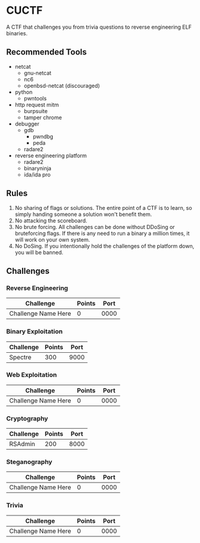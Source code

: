 # CUCTF

A CTF that challenges you from trivia questions to reverse engineering ELF binaries.

## Recommended Tools

* netcat
	* gnu-netcat
	* nc6
	* openbsd-netcat (discouraged)
* python
	* pwntools
* http request mitm
	* burpsuite
	* tamper chrome
* debugger
	* gdb
		* pwndbg
		* peda
	* radare2
* reverse engineering platform
	* radare2
	* binaryninja
	* ida/ida pro

## Rules

1. No sharing of flags or solutions. The entire point of a CTF is to learn, so simply handing someone a solution won't benefit them.
2. No attacking the scoreboard.
3. No brute forcing. All challenges can be done without DDoSing or bruteforcing flags. If there is any need to run a binary a million times, it will work on your own system. 
4. No DoSing. If you intentionally hold the challenges of the platform down, you will be banned.

## Challenges

### Reverse Engineering

| Challenge           | Points | Port |
| --------------------| ------ | ---- |
| Challenge Name Here | 0      | 0000 |

### Binary Exploitation

| Challenge           | Points | Port |
| --------------------| ------ | ---- |
| Spectre             | 300    | 9000 |

### Web Exploitation

| Challenge           | Points | Port |
| --------------------| ------ | ---- |
| Challenge Name Here | 0      | 0000 |

### Cryptography

| Challenge           | Points | Port |
| --------------------| ------ | ---- |
| RSAdmin             | 200    | 8000 |

### Steganography

| Challenge           | Points | Port |
| --------------------| ------ | ---- |
| Challenge Name Here | 0      | 0000 |

### Trivia

| Challenge           | Points | Port |
| --------------------| ------ | ---- |
| Challenge Name Here | 0      | 0000 |
